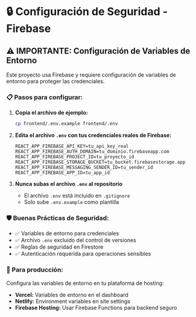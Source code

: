 # 🔒 Configuración de Seguridad - Firebase

## ⚠️ IMPORTANTE: Configuración de Variables de Entorno

Este proyecto usa Firebase y requiere configuración de variables de entorno para proteger las credenciales.

### 📋 Pasos para configurar:

1. **Copia el archivo de ejemplo:**
   ```bash
   cp frontend/.env.example frontend/.env
   ```

2. **Edita el archivo `.env` con tus credenciales reales de Firebase:**
   ```env
   REACT_APP_FIREBASE_API_KEY=tu_api_key_real
   REACT_APP_FIREBASE_AUTH_DOMAIN=tu_dominio.firebaseapp.com
   REACT_APP_FIREBASE_PROJECT_ID=tu_proyecto_id
   REACT_APP_FIREBASE_STORAGE_BUCKET=tu_bucket.firebasestorage.app
   REACT_APP_FIREBASE_MESSAGING_SENDER_ID=tu_sender_id
   REACT_APP_FIREBASE_APP_ID=tu_app_id
   ```

3. **Nunca subas el archivo `.env` al repositorio**
   - El archivo `.env` está incluido en `.gitignore`
   - Solo sube `.env.example` como plantilla

### 🛡️ Buenas Prácticas de Seguridad:

- ✅ Variables de entorno para credenciales
- ✅ Archivo `.env` excluido del control de versiones
- ✅ Reglas de seguridad en Firestore
- ✅ Autenticación requerida para operaciones sensibles

### 🚀 Para producción:

Configura las variables de entorno en tu plataforma de hosting:
- **Vercel:** Variables de entorno en el dashboard
- **Netlify:** Environment variables en site settings
- **Firebase Hosting:** Usar Firebase Functions para backend seguro
